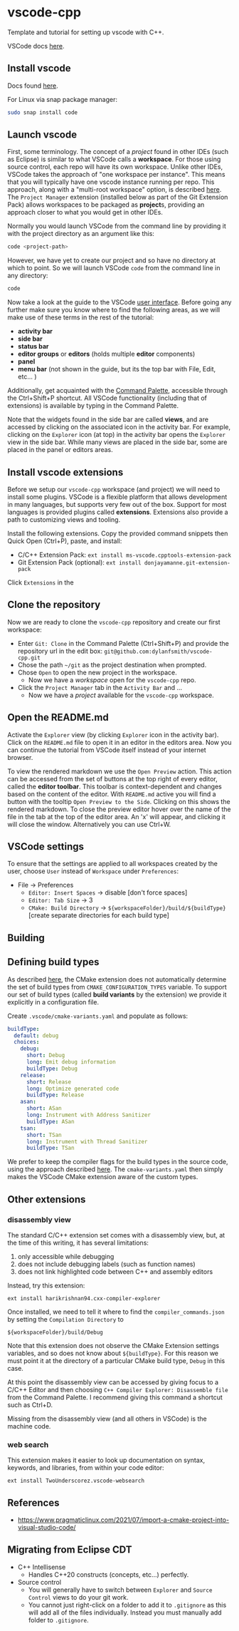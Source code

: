 # vscode-cpp
Template and tutorial for setting up vscode with C++.

VSCode docs [here](https://code.visualstudio.com/docs).

## Install vscode

Docs found [here](https://code.visualstudio.com/docs/setup/linux).

For Linux via snap package manager:
```bash
sudo snap install code
```

## Launch vscode

First, some terminology. The concept of a *project* found in other IDEs (such as Eclipse) is similar to what VSCode calls a **workspace**. For those using source control, each repo will have its own workspace. Unlike other IDEs, VSCode takes the approach of "one workspace per instance". This means that you will typically have one vscode instance running per repo. This approach, along with a "multi-root workspace" option, is described [here](https://code.visualstudio.com/docs/editor/workspaces). The `Project Manager` extension (installed below as part of the Git Extension Pack) allows workspaces to be packaged as **project**s, providing an approach closer to what you would get in other IDEs.

Normally you would launch VSCode from the command line by providing it with the project directory as an argument like this:

```bash
code <project-path>
```

However, we have yet to create our project and so have no directory at which to point. So we will launch VSCode `code` from the command line in any directory:
```bash
code
```

Now take a look at the guide to the VSCode [user interface](https://code.visualstudio.com/docs/getstarted/userinterface). Before going any further make sure you know where to find the following areas, as we will make use of these terms in the rest of the tutorial:
* **activity bar**
* **side bar**
* **status bar**
* **editor groups** or **editors** (holds multiple **editor** components)
* **panel**
* **menu bar** (not shown in the guide, but its the top bar with File, Edit, etc... )

Additionally, get acquainted with the [Command Palette](https://code.visualstudio.com/docs/getstarted/userinterface#_command-palette), accessible through the Ctrl+Shift+P shortcut. All VSCode functionality (including that of extensions) is available by typing in the Command Palette. 

Note that the widgets found in the side bar are called **views**, and are accessed by clicking on the associated icon in the activity bar. For example, clicking on the `Explorer` icon (at top) in the activity bar opens the `Explorer` view in the side bar. While many views are placed in the side bar, some are placed in the panel or editors areas.

## Install vscode extensions

Before we setup our `vscode-cpp` workspace (and project) we will need to install some plugins. VSCode is a flexible platform that allows development in many languages, but supports very few out of the box. Support for most languages is provided plugins called **extensions**. Extensions also provide a path to customizing views and tooling. 

Install the following extensions. Copy the provided command snippets then Quick Open (Ctrl+P), paste, and install:
* C/C++ Extension Pack: `ext install ms-vscode.cpptools-extension-pack`
* Git Extension Pack (optional): `ext install donjayamanne.git-extension-pack`

Click `Extensions` in the 

## Clone the repository

Now we are ready to clone the `vscode-cpp` repository and create our first workspace:

* Enter `Git: Clone` in the Command Palette (Ctrl+Shift+P) and provide the repository url in the edit box: `git@github.com:dylanfsmith/vscode-cpp.git`
* Chose the path `~/git` as the project destination when prompted.
* Chose `Open` to open the new project in the workspace.
   * Now we have a *workspace* open for the `vscode-cpp` repo.
* Click the `Project Manager` tab in the `Activity Bar` and ...
   * Now we have a *project* available for the `vscode-cpp` workspace.

## Open the README.md

Activate the `Explorer` view (by clicking `Explorer` icon in the activity bar). Click on the `README.md` file to open it in an editor in the editors area. Now you can continue the tutorial from VSCode itself instead of your internet browser. 

To view the rendered markdown we use the `Open Preview` action. This action can be accessed from the set of buttons at the top right of every editor, called the **editor toolbar**. This toolbar is context-dependent and changes based on the content of the editor. With `README.md` active you will find a button with the tooltip `Open Preview to the Side`. Clicking on this shows the rendered markdown. To close the preview editor hover over the name of the file in the tab at the top of the editor area. An 'x' will appear, and clicking it will close the window. Alternatively you can use Ctrl+W.


## VSCode settings

To ensure that the settings are applied to all workspaces created by the user, choose `User` instead of `Workspace` under `Preferences`:
* File -> Preferences
   * `Editor: Insert Spaces` -> disable [don't force spaces]
   * `Editor: Tab Size` -> 3
   * `CMake: Build Directory` -> `${workspaceFolder}/build/${buildType}` [create separate directories for each build type]


## Building


## Defining build types

As described [here](https://github.com/microsoft/vscode-cmake-tools/blob/main/docs/variants.md), the CMake extension does not automatically determine the set of build types from `CMAKE_CONFIGURATION_TYPES` variable. To support our set of build types (called **build variants** by the extension) we provide it explicitly in a configuration file.

Create `.vscode/cmake-variants.yaml` and populate as follows:
```yaml
buildType:
  default: debug
  choices:
    debug:
      short: Debug
      long: Emit debug information
      buildType: Debug
    release:
      short: Release
      long: Optimize generated code
      buildType: Release
    asan:
      short: ASan
      long: Instrument with Address Sanitizer
      buildType: ASan
    tsan:
      short: TSan
      long: Instrument with Thread Sanitizer
      buildType: TSan
```

We prefer to keep the compiler flags for the build types in the source code, using the approach described [here](https://gitlab.kitware.com/cmake/community/-/wikis/FAQ#how-can-i-extend-the-build-modes-with-a-custom-made-one-). The `cmake-variants.yaml` then simply makes the VSCode CMake extension aware of the custom types.

## Other extensions

### disassembly view

The standard C/C++ extension set comes with a disassembly view, but, at the time of this writing, it has several limitations:
1. only accessible while debugging
2. does not include debugging labels (such as function names)
3. does not link highlighted code between C++ and assembly editors

Instead, try this extension:
```
ext install harikrishnan94.cxx-compiler-explorer
```
Once installed, we need to tell it where to find the `compiler_commands.json` by setting the `Compilation Directory` to 
```
${workspaceFolder}/build/Debug
```
Note that this extension does not observe the CMake Extension settings variables, and so does not know about `${buildType}`. For this reason we must point it at the directory of a particular CMake build type, `Debug` in this case.

At this point the disassembly view can be accessed by giving focus to a C/C++ Editor and then choosing `C++ Compiler Explorer: Disassemble file` from the Command Palette. I recommend giving this command a shortcut such as Ctrl+D.

Missing from the disassembly view (and all others in VSCode) is the machine code.

### web search

This extension makes it easier to look up documentation on syntax, keywords, and libraries, from within your code editor:
```
ext install TwoUnderscorez.vscode-websearch
```


## References

* https://www.pragmaticlinux.com/2021/07/import-a-cmake-project-into-visual-studio-code/


## Migrating from Eclipse CDT

* C++ Intellisense
   * Handles C++20 constructs (concepts, etc...) perfectly.
* Source control
   * You will generally have to switch between `Explorer` and `Source Control` views to do your git work.
   * You cannot just right-click on a folder to add it to `.gitignore` as this will add all of the files individually. Instead you must manually add folder to `.gitignore`.